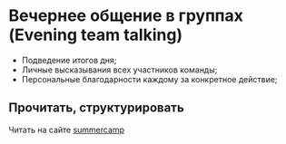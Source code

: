 # Вечернее общение в группах (Evening team talking)

+ Подведение итогов дня;
+ Личные высказывания всех участников команды;
+ Персональные благодарности каждому за конкретное действие;


## Прочитать, структурировать

Читать на сайте [summercamp](https://summercamp.ru/Свечка)